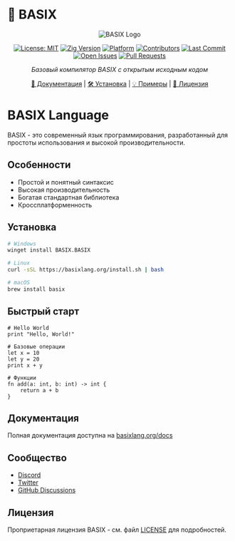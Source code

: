 # 🚀 BASIX

<div align="center">

![BASIX Logo](https://via.placeholder.com/800x200/1a1a1a/ffffff?text=BASIX)

[![License: MIT](https://img.shields.io/badge/License-MIT-yellow.svg)](https://opensource.org/licenses/MIT)
[![Zig Version](https://img.shields.io/badge/Zig-0.11.0-purple.svg)](https://ziglang.org)
[![Platform](https://img.shields.io/badge/platform-Windows%20%7C%20Linux-lightgrey.svg)]()
[![Contributors](https://img.shields.io/github/contributors/LetunovskiyODT/basix-public.svg)]()
[![Last Commit](https://img.shields.io/github/last-commit/LetunovskiyODT/basix-public.svg)]()
[![Open Issues](https://img.shields.io/github/issues/LetunovskiyODT/basix-public.svg)]()
[![Pull Requests](https://img.shields.io/github/issues-pr/LetunovskiyODT/basix-public.svg)]()

*Базовый компилятор BASIX с открытым исходным кодом*

[📖 Документация](docs/) | [🛠️ Установка](#установка) | [💡 Примеры](#примеры) | [📝 Лицензия](LICENSE)

</div>

# BASIX Language

BASIX - это современный язык программирования, разработанный для простоты использования и высокой производительности.

## Особенности

- Простой и понятный синтаксис
- Высокая производительность
- Богатая стандартная библиотека
- Кроссплатформенность

## Установка

```bash
# Windows
winget install BASIX.BASIX

# Linux
curl -sSL https://basixlang.org/install.sh | bash

# macOS
brew install basix
```

## Быстрый старт

```basix
# Hello World
print "Hello, World!"

# Базовые операции
let x = 10
let y = 20
print x + y

# Функции
fn add(a: int, b: int) -> int {
    return a + b
}
```

## Документация

Полная документация доступна на [basixlang.org/docs](https://basixlang.org/docs)

## Сообщество

- [Discord](https://discord.gg/basix)
- [Twitter](https://twitter.com/basixlang)
- [GitHub Discussions](https://github.com/LetunovskiyODT/basix-public/discussions)

## Лицензия

Проприетарная лицензия BASIX - см. файл [LICENSE](LICENSE) для подробностей. 